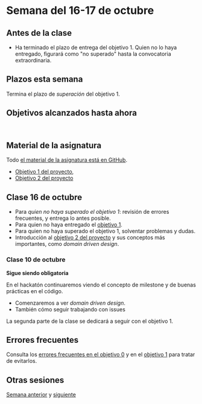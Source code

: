 # Semana del 16-17 de octubre

## Antes de la clase

- Ha terminado el plazo de entrega del objetivo 1. Quien no lo haya entregado,
  figurará como "no superado" hasta la convocatoria extraordinaria.

## Plazos esta semana

Termina el plazo de *superación* del objetivo 1.

## Objetivos alcanzados hasta ahora

```text


```

## Material de la asignatura

Todo [el material de la asignatura está en GitHub](http://jj.github.io/IV).


* [Objetivo 1 del
   proyecto](http://jj.github.io/IV/documentos/proyecto/1.Planificacion),
* [Objetivo 2 del proyecto](http://jj.github.io/IV/documentos/proyecto/2.Modelo)

## Clase 16 de octubre

* Para *quien no haya superado el objetivo 1*: revisión de errores frecuentes, y entrega lo antes posible.
* Para quien no haya entregado el [objetivo
  1](http://jj.github.io/IV/documentos/proyecto/1.Planificacion).
* Para quien no haya superado el objetivo 1, solventar problemas y dudas.
* Introducción al [objetivo 2 del
  proyecto](http://jj.github.io/IV/documentos/proyecto/2.Modelo) y sus conceptos
  más importantes, como *domain driven design*.

### Clase 10 de octubre

**Sigue siendo obligatoria**

En el hackatón continuaremos viendo el concepto de milestone y de buenas
prácticas en el código.

- Comenzaremos a ver *domain driven design*.
- También cómo seguir trabajando con issues

La segunda parte de la clase se dedicará a seguir con el objetivo 1.

## Errores frecuentes

Consulta los [errores frecuentes en el objetivo 0](../errores/objetivo-0.md) y en el [objetivo 1](../errores/objetivo-1.md) para
tratar de evitarlos.

## Otras sesiones

[Semana anterior](semana-03.md) y [siguiente](semana-05.md)
